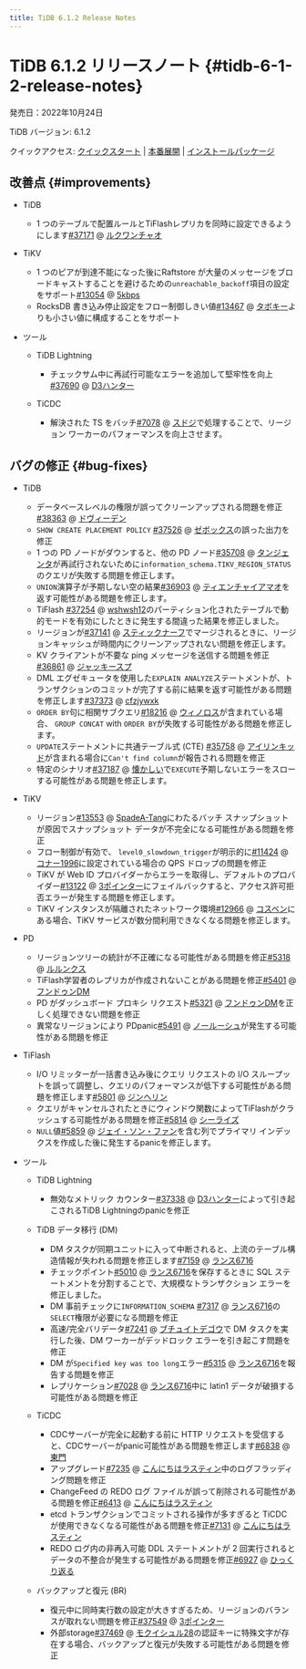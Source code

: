 ```yaml
---
title: TiDB 6.1.2 Release Notes
---
```


# TiDB 6.1.2 リリースノート {#tidb-6-1-2-release-notes}

発売日：2022年10月24日

TiDB バージョン: 6.1.2

クイックアクセス: [<a href="https://docs.pingcap.com/tidb/v6.1/quick-start-with-tidb">クイックスタート</a>](https://docs.pingcap.com/tidb/v6.1/quick-start-with-tidb) | [<a href="https://docs.pingcap.com/tidb/v6.1/production-deployment-using-tiup">本番展開</a>](https://docs.pingcap.com/tidb/v6.1/production-deployment-using-tiup) | [<a href="https://www.pingcap.com/download/?version=v6.1.2#version-list">インストールパッケージ</a>](https://www.pingcap.com/download/?version=v6.1.2#version-list)

## 改善点 {#improvements}

-   TiDB

    -   1 つのテーブルで配置ルールとTiFlashレプリカを同時に設定できるようにします[<a href="https://github.com/pingcap/tidb/issues/37171">#37171</a>](https://github.com/pingcap/tidb/issues/37171) @ [<a href="https://github.com/lcwangchao">ルクワンチャオ</a>](https://github.com/lcwangchao)

-   TiKV

    -   1 つのピアが到達不能になった後にRaftstore が大量のメッセージをブロードキャストすることを避けるための`unreachable_backoff`項目の設定をサポート[<a href="https://github.com/tikv/tikv/issues/13054">#13054</a>](https://github.com/tikv/tikv/issues/13054) @ [<a href="https://github.com/5kbpers">5kbps</a>](https://github.com/5kbpers)
    -   RocksDB 書き込み停止設定をフロー制御しきい値[<a href="https://github.com/tikv/tikv/issues/13467">#13467</a>](https://github.com/tikv/tikv/issues/13467) @ [<a href="https://github.com/tabokie">タボキー</a>](https://github.com/tabokie)よりも小さい値に構成することをサポート

-   ツール

    -   TiDB Lightning

        -   チェックサム中に再試行可能なエラーを追加して堅牢性を向上[<a href="https://github.com/pingcap/tidb/issues/37690">#37690</a>](https://github.com/pingcap/tidb/issues/37690) @ [<a href="https://github.com/D3Hunter">D3ハンター</a>](https://github.com/D3Hunter)

    -   TiCDC

        -   解決された TS をバッチ[<a href="https://github.com/pingcap/tiflow/issues/7078">#7078</a>](https://github.com/pingcap/tiflow/issues/7078) @ [<a href="https://github.com/sdojjy">スドジ</a>](https://github.com/sdojjy)で処理することで、リージョン ワーカーのパフォーマンスを向上させます。

## バグの修正 {#bug-fixes}

-   TiDB

    -   データベースレベルの権限が誤ってクリーンアップされる問題を修正[<a href="https://github.com/pingcap/tidb/issues/38363">#38363</a>](https://github.com/pingcap/tidb/issues/38363) @ [<a href="https://github.com/dveeden">ドヴィーデン</a>](https://github.com/dveeden)
    -   `SHOW CREATE PLACEMENT POLICY` [<a href="https://github.com/pingcap/tidb/issues/37526">#37526</a>](https://github.com/pingcap/tidb/issues/37526) @ [<a href="https://github.com/xhebox">ゼボックス</a>](https://github.com/xhebox)の誤った出力を修正
    -   1 つの PD ノードがダウンすると、他の PD ノード[<a href="https://github.com/pingcap/tidb/issues/35708">#35708</a>](https://github.com/pingcap/tidb/issues/35708) @ [<a href="https://github.com/tangenta">タンジェンタ</a>](https://github.com/tangenta)が再試行されないために`information_schema.TIKV_REGION_STATUS`のクエリが失敗する問題を修正します。
    -   `UNION`演算子が予期しない空の結果[<a href="https://github.com/pingcap/tidb/issues/36903">#36903</a>](https://github.com/pingcap/tidb/issues/36903) @ [<a href="https://github.com/tiancaiamao">ティエンチャイアマオ</a>](https://github.com/tiancaiamao)を返す可能性がある問題を修正します。
    -   TiFlash [<a href="https://github.com/pingcap/tidb/issues/37254">#37254</a>](https://github.com/pingcap/tidb/issues/37254) @ [<a href="https://github.com/wshwsh12">wshwsh12</a>](https://github.com/wshwsh12)のパーティション化されたテーブルで動的モードを有効にしたときに発生する間違った結果を修正しました。
    -   リージョンが[<a href="https://github.com/pingcap/tidb/issues/37141">#37141</a>](https://github.com/pingcap/tidb/issues/37141) @ [<a href="https://github.com/sticnarf">スティックナーフ</a>](https://github.com/sticnarf)でマージされるときに、リージョンキャッシュが時間内にクリーンアップされない問題を修正します。
    -   KV クライアントが不要な ping メッセージを送信する問題を修正[<a href="https://github.com/pingcap/tidb/issues/36861">#36861</a>](https://github.com/pingcap/tidb/issues/36861) @ [<a href="https://github.com/jackysp">ジャッキースプ</a>](https://github.com/jackysp)
    -   DML エグゼキュータを使用した`EXPLAIN ANALYZE`ステートメントが、トランザクションのコミットが完了する前に結果を返す可能性がある問題を修正します[<a href="https://github.com/pingcap/tidb/issues/37373">#37373</a>](https://github.com/pingcap/tidb/issues/37373) @ [<a href="https://github.com/cfzjywxk">cfzjywxk</a>](https://github.com/cfzjywxk)
    -   `ORDER BY`句に相関サブクエリ[<a href="https://github.com/pingcap/tidb/issues/18216">#18216</a>](https://github.com/pingcap/tidb/issues/18216) @ [<a href="https://github.com/winoros">ウィノロス</a>](https://github.com/winoros)が含まれている場合、 `GROUP CONCAT` with `ORDER BY`が失敗する可能性がある問題を修正します。
    -   `UPDATE`ステートメントに共通テーブル式 (CTE) [<a href="https://github.com/pingcap/tidb/issues/35758">#35758</a>](https://github.com/pingcap/tidb/issues/35758) @ [<a href="https://github.com/AilinKid">アイリンキッド</a>](https://github.com/AilinKid)が含まれる場合に`Can't find column`が報告される問題を修正
    -   特定のシナリオ[<a href="https://github.com/pingcap/tidb/issues/37187">#37187</a>](https://github.com/pingcap/tidb/issues/37187) @ [<a href="https://github.com/Reminiscent">懐かしい</a>](https://github.com/Reminiscent)で`EXECUTE`予期しないエラーをスローする可能性がある問題を修正します。

-   TiKV

    -   リージョン[<a href="https://github.com/tikv/tikv/issues/13553">#13553</a>](https://github.com/tikv/tikv/issues/13553) @ [<a href="https://github.com/SpadeA-Tang">SpadeA-Tang</a>](https://github.com/SpadeA-Tang)にわたるバッチ スナップショットが原因でスナップショット データが不完全になる可能性がある問題を修正
    -   フロー制御が有効で、 `level0_slowdown_trigger`が明示的に[<a href="https://github.com/tikv/tikv/issues/11424">#11424</a>](https://github.com/tikv/tikv/issues/11424) @ [<a href="https://github.com/Connor1996">コナー1996</a>](https://github.com/Connor1996)に設定されている場合の QPS ドロップの問題を修正
    -   TiKV が Web ID プロバイダーからエラーを取得し、デフォルトのプロバイダー[<a href="https://github.com/tikv/tikv/issues/13122">#13122</a>](https://github.com/tikv/tikv/issues/13122) @ [<a href="https://github.com/3pointer">3ポインター</a>](https://github.com/3pointer)にフェイルバックすると、アクセス許可拒否エラーが発生する問題を修正します。
    -   TiKV インスタンスが隔離されたネットワーク環境[<a href="https://github.com/tikv/tikv/issues/12966">#12966</a>](https://github.com/tikv/tikv/issues/12966) @ [<a href="https://github.com/cosven">コスベン</a>](https://github.com/cosven)にある場合、TiKV サービスが数分間利用できなくなる問題を修正します。

-   PD

    -   リージョンツリーの統計が不正確になる可能性がある問題を修正[<a href="https://github.com/tikv/pd/issues/5318">#5318</a>](https://github.com/tikv/pd/issues/5318) @ [<a href="https://github.com/rleungx">ルルンクス</a>](https://github.com/rleungx)
    -   TiFlash学習者のレプリカが作成されないことがある問題を修正[<a href="https://github.com/tikv/pd/issues/5401">#5401</a>](https://github.com/tikv/pd/issues/5401) @ [<a href="https://github.com/HunDunDM">フンドゥンDM</a>](https://github.com/HunDunDM)
    -   PD がダッシュボード プロキシ リクエスト[<a href="https://github.com/tikv/pd/issues/5321">#5321</a>](https://github.com/tikv/pd/issues/5321) @ [<a href="https://github.com/HunDunDM">フンドゥンDM</a>](https://github.com/HunDunDM)を正しく処理できない問題を修正
    -   異常なリージョンにより PDpanic[<a href="https://github.com/tikv/pd/issues/5491">#5491</a>](https://github.com/tikv/pd/issues/5491) @ [<a href="https://github.com/nolouch">ノールーシュ</a>](https://github.com/nolouch)が発生する可能性がある問題を修正

-   TiFlash

    -   I/O リミッターが一括書き込み後にクエリ リクエストの I/O スループットを誤って調整し、クエリのパフォーマンスが低下する可能性がある問題を修正します[<a href="https://github.com/pingcap/tiflash/issues/5801">#5801</a>](https://github.com/pingcap/tiflash/issues/5801) @ [<a href="https://github.com/JinheLin">ジンヘリン</a>](https://github.com/JinheLin)
    -   クエリがキャンセルされたときにウィンドウ関数によってTiFlashがクラッシュする可能性がある問題を修正[<a href="https://github.com/pingcap/tiflash/issues/5814">#5814</a>](https://github.com/pingcap/tiflash/issues/5814) @ [<a href="https://github.com/SeaRise">シーライズ</a>](https://github.com/SeaRise)
    -   `NULL`値[<a href="https://github.com/pingcap/tiflash/issues/5859">#5859</a>](https://github.com/pingcap/tiflash/issues/5859) @ [<a href="https://github.com/JaySon-Huang">ジェイ・ソン・ファン</a>](https://github.com/JaySon-Huang)を含む列でプライマリ インデックスを作成した後に発生するpanicを修正します。

-   ツール

    -   TiDB Lightning

        -   無効なメトリック カウンター[<a href="https://github.com/pingcap/tidb/issues/37338">#37338</a>](https://github.com/pingcap/tidb/issues/37338) @ [<a href="https://github.com/D3Hunter">D3ハンター</a>](https://github.com/D3Hunter)によって引き起こされるTiDB Lightningのpanicを修正

    -   TiDB データ移行 (DM)

        -   DM タスクが同期ユニットに入って中断されると、上流のテーブル構造情報が失われる問題を修正します[<a href="https://github.com/pingcap/tiflow/issues/7159">#7159</a>](https://github.com/pingcap/tiflow/issues/7159) @ [<a href="https://github.com/lance6716">ランス6716</a>](https://github.com/lance6716)
        -   チェックポイント[<a href="https://github.com/pingcap/tiflow/issues/5010">#5010</a>](https://github.com/pingcap/tiflow/issues/5010) @ [<a href="https://github.com/lance6716">ランス6716</a>](https://github.com/lance6716)を保存するときに SQL ステートメントを分割することで、大規模なトランザクション エラーを修正しました。
        -   DM 事前チェックに`INFORMATION_SCHEMA` [<a href="https://github.com/pingcap/tiflow/issues/7317">#7317</a>](https://github.com/pingcap/tiflow/issues/7317) @ [<a href="https://github.com/lance6716">ランス6716</a>](https://github.com/lance6716)の`SELECT`権限が必要になる問題を修正
        -   高速/完全バリデータ[<a href="https://github.com/pingcap/tiflow/issues/7241">#7241</a>](https://github.com/pingcap/tiflow/issues/7241) @ [<a href="https://github.com/buchuitoudegou">ブチュイトデゴウ</a>](https://github.com/buchuitoudegou)で DM タスクを実行した後、DM ワーカーがデッドロック エラーを引き起こす問題を修正
        -   DM が`Specified key was too long`エラー[<a href="https://github.com/pingcap/tiflow/issues/5315">#5315</a>](https://github.com/pingcap/tiflow/issues/5315) @ [<a href="https://github.com/lance6716">ランス6716</a>](https://github.com/lance6716)を報告する問題を修正
        -   レプリケーション[<a href="https://github.com/pingcap/tiflow/issues/7028">#7028</a>](https://github.com/pingcap/tiflow/issues/7028) @ [<a href="https://github.com/lance6716">ランス6716</a>](https://github.com/lance6716)中に latin1 データが破損する可能性がある問題を修正

    -   TiCDC

        -   CDCサーバーが完全に起動する前に HTTP リクエストを受信すると、CDCサーバーがpanic可能性がある問題を修正します[<a href="https://github.com/pingcap/tiflow/issues/6838">#6838</a>](https://github.com/pingcap/tiflow/issues/6838) @ [<a href="https://github.com/asddongmen">東門</a>](https://github.com/asddongmen)
        -   アップグレード[<a href="https://github.com/pingcap/tiflow/issues/7235">#7235</a>](https://github.com/pingcap/tiflow/issues/7235) @ [<a href="https://github.com/hi-rustin">こんにちはラスティン</a>](https://github.com/hi-rustin)中のログフラッディング問題を修正
        -   ChangeFeed の REDO ログ ファイルが誤って削除される可能性がある問題を修正[<a href="https://github.com/pingcap/tiflow/issues/6413">#6413</a>](https://github.com/pingcap/tiflow/issues/6413) @ [<a href="https://github.com/hi-rustin">こんにちはラスティン</a>](https://github.com/hi-rustin)
        -   etcd トランザクションでコミットされる操作が多すぎると TiCDC が使用できなくなる可能性がある問題を修正[<a href="https://github.com/pingcap/tiflow/issues/7131">#7131</a>](https://github.com/pingcap/tiflow/issues/7131) @ [<a href="https://github.com/hi-rustin">こんにちはラスティン</a>](https://github.com/hi-rustin)
        -   REDO ログ内の非再入可能 DDL ステートメントが 2 回実行されるとデータの不整合が発生する可能性がある問題を修正[<a href="https://github.com/pingcap/tiflow/issues/6927">#6927</a>](https://github.com/pingcap/tiflow/issues/6927) @ [<a href="https://github.com/hicqu">ひっくり返る</a>](https://github.com/hicqu)

    -   バックアップと復元 (BR)

        -   復元中に同時実行数の設定が大きすぎるため、リージョンのバランスが取れない問題を修正[<a href="https://github.com/pingcap/tidb/issues/37549">#37549</a>](https://github.com/pingcap/tidb/issues/37549) @ [<a href="https://github.com/3pointer">3ポインター</a>](https://github.com/3pointer)
        -   外部storage[<a href="https://github.com/pingcap/tidb/issues/37469">#37469</a>](https://github.com/pingcap/tidb/issues/37469) @ [<a href="https://github.com/MoCuishle28">モクイシュル28</a>](https://github.com/MoCuishle28)の認証キーに特殊文字が存在する場合、バックアップと復元が失敗する可能性がある問題を修正
